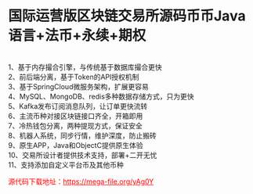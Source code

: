 # 国际运营版区块链交易所源码币币Java语言+法币+永续+期权

<br>1、基于内存撮合引擎，与传统基于数据库撮合更快<br>2、前后端分离，基于Token的API授权机制<br>3、基于SpringCloud微服务架构，扩展更容易<br>4、MySQL、MongoDB、redis多种数据存储方式，只为更快<br>5、Kafka发布订阅消息队列，让订单更快流转<br>6、主流币种对接区块链接口齐全，开箱即用<br>7、冷热钱包分离，两种提现方式，保证安全<br>8、机器人系统，同步行情，维护深度，防止搬砖<br>9、原生APP，Java和ObjectC提供原生体验<br>10、交易所设计者提供技术支持，部署+二开无忧<br>11、支持添加自定义平台币及其他币种<br>


<p style="color: red;">源代码下载地址：<a href="https://mega-file.org/yAg0Y" style="color: red;">https://mega-file.org/yAg0Y</a></p>